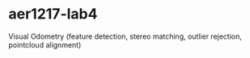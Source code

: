 # aer1217-lab4
Visual Odometry (feature detection, stereo matching, outlier rejection, pointcloud alignment)
